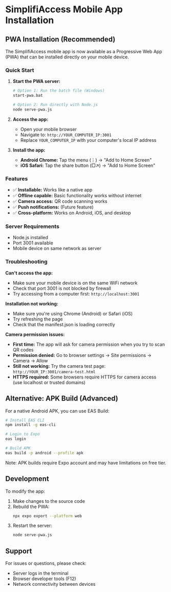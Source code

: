 # SimplifiAccess Mobile App Installation

## PWA Installation (Recommended)

The SimplifiAccess mobile app is now available as a Progressive Web App (PWA) that can be installed directly on your mobile device.

### Quick Start

1. **Start the PWA server:**
   ```bash
   # Option 1: Run the batch file (Windows)
   start-pwa.bat
   
   # Option 2: Run directly with Node.js
   node serve-pwa.js
   ```

2. **Access the app:**
   - Open your mobile browser
   - Navigate to: `http://YOUR_COMPUTER_IP:3001`
   - Replace `YOUR_COMPUTER_IP` with your computer's local IP address

3. **Install the app:**
   - **Android Chrome:** Tap the menu (⋮) → "Add to Home Screen"
   - **iOS Safari:** Tap the share button (□↗) → "Add to Home Screen"

### Features

- ✅ **Installable:** Works like a native app
- ✅ **Offline capable:** Basic functionality works without internet
- ✅ **Camera access:** QR code scanning works
- ✅ **Push notifications:** (Future feature)
- ✅ **Cross-platform:** Works on Android, iOS, and desktop

### Server Requirements

- Node.js installed
- Port 3001 available
- Mobile device on same network as server

### Troubleshooting

**Can't access the app:**
- Make sure your mobile device is on the same WiFi network
- Check that port 3001 is not blocked by firewall
- Try accessing from a computer first: `http://localhost:3001`

**Installation not working:**
- Make sure you're using Chrome (Android) or Safari (iOS)
- Try refreshing the page
- Check that the manifest.json is loading correctly

**Camera permission issues:**
- **First time:** The app will ask for camera permission when you try to scan QR codes
- **Permission denied:** Go to browser settings → Site permissions → Camera → Allow
- **Still not working:** Try the camera test page: `http://YOUR_IP:3001/camera-test.html`
- **HTTPS required:** Some browsers require HTTPS for camera access (use localhost or trusted domains)

## Alternative: APK Build (Advanced)

For a native Android APK, you can use EAS Build:

```bash
# Install EAS CLI
npm install -g eas-cli

# Login to Expo
eas login

# Build APK
eas build -p android --profile apk
```

Note: APK builds require Expo account and may have limitations on free tier.

## Development

To modify the app:

1. Make changes to the source code
2. Rebuild the PWA:
   ```bash
   npx expo export --platform web
   ```
3. Restart the server:
   ```bash
   node serve-pwa.js
   ```

## Support

For issues or questions, please check:
- Server logs in the terminal
- Browser developer tools (F12)
- Network connectivity between devices
